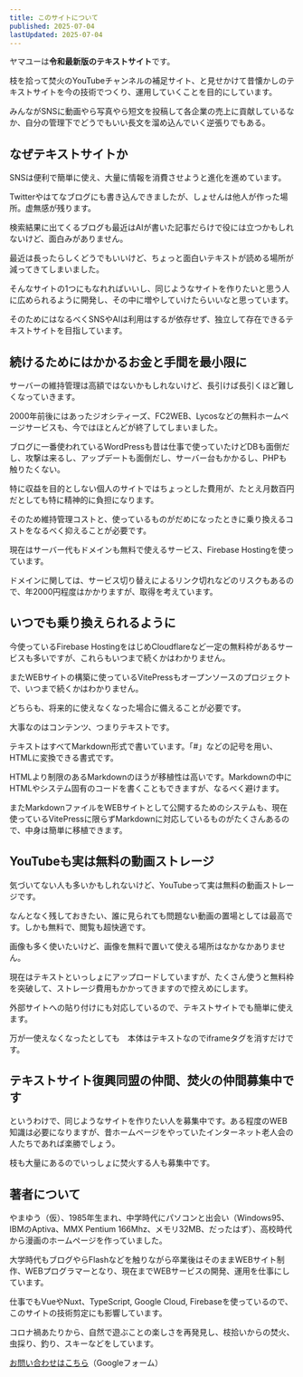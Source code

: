 ```yaml
---
title: このサイトについて
published: 2025-07-04
lastUpdated: 2025-07-04
---
```


ヤマユーは**令和最新版のテキストサイト**です。

枝を拾って焚火のYouTubeチャンネルの補足サイト、と見せかけて昔懐かしのテキストサイトを今の技術でつくり、運用していくことを目的にしています。

みんながSNSに動画やら写真やら短文を投稿して各企業の売上に貢献しているなか、自分の管理下でどうでもいい長文を溜め込んでいく逆張りでもある。


## なぜテキストサイトか

SNSは便利で簡単に使え、大量に情報を消費させようと進化を進めています。

Twitterやはてなブログにも書き込んできましたが、しょせんは他人が作った場所。虚無感が残ります。

検索結果に出てくるブログも最近はAIが書いた記事だらけで役には立つかもしれないけど、面白みがありません。

最近は長ったらしくどうでもいいけど、ちょっと面白いテキストが読める場所が減ってきてしまいました。

そんなサイトの1つにもなれればいいし、同じようなサイトを作りたいと思う人に広められるように開発し、その中に増やしていけたらいいなと思っています。

そのためにはなるべくSNSやAIは利用はするが依存せず、独立して存在できるテキストサイトを目指しています。

## 続けるためにはかかるお金と手間を最小限に

サーバーの維持管理は高額ではないかもしれないけど、長引けば長引くほど難しくなっていきます。

2000年前後にはあったジオシティーズ、FC2WEB、Lycosなどの無料ホームページサービスも、今ではほとんどが終了してしまいました。

ブログに一番使われているWordPressも昔は仕事で使っていたけどDBも面倒だし、攻撃は来るし、アップデートも面倒だし、サーバー台もかかるし、PHPも触りたくない。

特に収益を目的としない個人のサイトではちょっとした費用が、たとえ月数百円だとしても特に精神的に負担になります。

そのため維持管理コストと、使っているものがだめになったときに乗り換えるコストをなるべく抑えることが必要です。

現在はサーバー代もドメインも無料で使えるサービス、Firebase Hostingを使っています。

ドメインに関しては、サービス切り替えによるリンク切れなどのリスクもあるので、年2000円程度はかかりますが、取得を考えています。

## いつでも乗り換えられるように

今使っているFirebase HostingをはじめCloudflareなど一定の無料枠があるサービスも多いですが、これらもいつまで続くかはわかりません。

またWEBサイトの構築に使っているVitePressもオープンソースのプロジェクトで、いつまで続くかはわかりません。

どちらも、将来的に使えなくなった場合に備えることが必要です。

大事なのはコンテンツ、つまりテキストです。

テキストはすべてMarkdown形式で書いています。「#」などの記号を用い、HTMLに変換できる書式です。

HTMLより制限のあるMarkdownのほうが移植性は高いです。Markdownの中にHTMLやシステム固有のコードを書くこともできますが、なるべく避けます。

またMarkdownファイルをWEBサイトとして公開するためのシステムも、現在使っているVitePressに限らずMarkdownに対応しているものがたくさんあるので、中身は簡単に移植できます。

## YouTubeも実は無料の動画ストレージ

気づいてない人も多いかもしれないけど、YouTubeって実は無料の動画ストレージです。

なんとなく残しておきたい、誰に見られても問題ない動画の置場としては最高です。しかも無料で、閲覧も超快適です。

画像も多く使いたいけど、画像を無料で置いて使える場所はなかなかありません。

現在はテキストといっしょにアップロードしていますが、たくさん使うと無料枠を突破して、ストレージ費用もかかってきますので控えめにします。

外部サイトへの貼り付けにも対応しているので、テキストサイトでも簡単に使えます。

万が一使えなくなったとしても　本体はテキストなのでiframeタグを消すだけです。

## テキストサイト復興同盟の仲間、焚火の仲間募集中です

というわけで、同じようなサイトを作りたい人を募集中です。ある程度のWEB知識は必要になりますが、昔ホームページをやっていたインターネット老人会の人たちであれば楽勝でしょう。

枝も大量にあるのでいっしょに焚火する人も募集中です。


## 著者について
やまゆう（仮）、1985年生まれ、中学時代にパソコンと出会い（Windows95、 IBMのAptiva、MMX Pentium 166Mhz、メモリ32MB、だったはず）、高校時代から漫画のホームページを作っていました。

大学時代もブログやらFlashなどを触りながら卒業後はそのままWEBサイト制作、WEBプログラマーとなり、現在までWEBサービスの開発、運用を仕事にしています。

仕事でもVueやNuxt、TypeScript, Google Cloud, Firebaseを使っているので、このサイトの技術剪定にも影響しています。

コロナ禍あたりから、自然で遊ぶことの楽しさを再発見し、枝拾いからの焚火、虫採り、釣り、スキーなどをしています。

[お問い合わせはこちら](https://docs.google.com/forms/d/e/1FAIpQLScZULbUV8TT8dPeRIs1EOGr2-RXA0YEQkC1mRKtD4ucNwqiZg/viewform?usp=dialog)（Googleフォーム）
